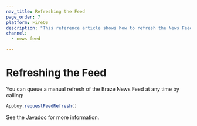 ```yaml
---
nav_title: Refreshing the Feed
page_order: 7
platform: FireOS
description: "This reference article shows how to refresh the News Feed in your Android application."
channel:
  - news feed

---
```


# Refreshing the Feed

You can queue a manual refresh of the Braze News Feed at any time by calling:

```java
Appboy.requestFeedRefresh()
```

See the [Javadoc][16] for more information.


[16]: https://appboy.github.io/appboy-android-sdk/javadocs/com/appboy/Appboy.html#requestFeedRefresh()
